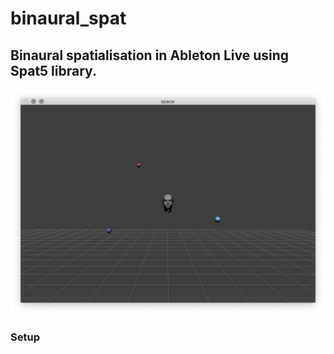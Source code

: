 # binaural_spat
## Binaural spatialisation in Ableton Live using Spat5 library. 

![alt tag](docs/space_gui.png)

### Setup
